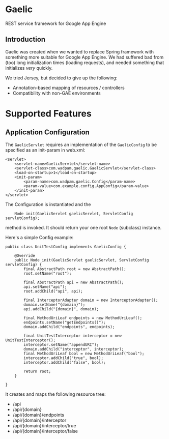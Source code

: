 Gaelic
======

REST service framework for Google App Engine

Introduction
------------

Gaelic was created when we wanted to replace Spring framework with something
more suitable for Google App Engine. We had suffered bad from (too) long initialization
times (loading requests), and needed something that initializes _very_ quickly.

We tried Jersey, but decided to give up the following:
* Annotation-based mapping of resources / controllers
* Compatibility with non-GAE environments

Supported Features
==================

Application Configuration
-------------------------
The `GaelicServlet` requires an implementation of the `GaelicConfig` to be specified
as an init-param in web.xml:
    
    <servlet>
        <servlet-name>GaelicServlet</servlet-name>
        <servlet-class>com.wadpam.gaelic.GaelicServlet</servlet-class>
        <load-on-startup>1</load-on-startup>
        <init-param> 
            <param-name>com.wadpam.gaelic.Config</param-name> 
            <param-value>com.example.config.AppConfig</param-value> 
        </init-param> 
    </servlet>
    
The Configuration is instantiated and the 
    
        Node init(GaelicServlet gaelicServlet, ServletConfig servletConfig);
        
method is invoked. It should return your one root `Node` (subclass) instance.

Here's a simple Config example:
    
    public class UnitTestConfig implements GaelicConfig {

        @Override
        public Node init(GaelicServlet gaelicServlet, ServletConfig servletConfig) {
            final AbstractPath root = new AbstractPath();
            root.setName("root");

            final AbstractPath api = new AbstractPath();
            api.setName("api");
            root.addChild("api", api);

            final InterceptorAdapter domain = new InterceptorAdapter();
            domain.setName("{domain}");
            api.addChild("{domain}", domain);

            final MethodUriLeaf endpoints = new MethodUriLeaf();
            endpoints.setName("getEndpoints()");
            domain.addChild("endpoints", endpoints);

            final UnitTestInterceptor interceptor = new UnitTestInterceptor();
            interceptor.setName("appendURI");
            domain.addChild("interceptor", interceptor);
            final MethodUriLeaf bool = new MethodUriLeaf("bool");
            interceptor.addChild("true", bool);
            interceptor.addChild("false", bool);

            return root;
        }

    }
    
It creates and maps the following resource tree:

* /api
* /api/{domain}
* /api/{domain}/endpoints
* /api/{domain}/interceptor
* /api/{domain}/interceptor/true
* /api/{domain}/interceptor/false
